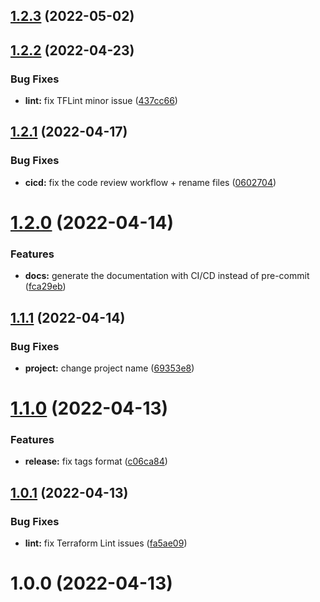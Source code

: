 ## [1.2.3](https://github.com/timoa/terraform-aws-module-example/compare/v1.2.2...v1.2.3) (2022-05-02)

## [1.2.2](https://github.com/timoa/terraform-aws-module-example/compare/v1.2.1...v1.2.2) (2022-04-23)


### Bug Fixes

* **lint:** fix TFLint minor issue ([437cc66](https://github.com/timoa/terraform-aws-module-example/commit/437cc6679d082dd58d9822f69e285ea683a905b8))

## [1.2.1](https://github.com/timoa/terraform-aws-module-example/compare/v1.2.0...v1.2.1) (2022-04-17)


### Bug Fixes

* **cicd:** fix the code review workflow + rename files ([0602704](https://github.com/timoa/terraform-aws-module-example/commit/06027048de375c847c0a38f63cd54577cb2184f4))

# [1.2.0](https://github.com/timoa/terraform-aws-module-example/compare/v1.1.1...v1.2.0) (2022-04-14)


### Features

* **docs:** generate the documentation with CI/CD instead of pre-commit ([fca29eb](https://github.com/timoa/terraform-aws-module-example/commit/fca29ebf37f7258bda50492ebee595d6b462448a))

## [1.1.1](https://github.com/timoa/terraform-aws-module-example/compare/v1.1.0...v1.1.1) (2022-04-14)


### Bug Fixes

* **project:** change project name ([69353e8](https://github.com/timoa/terraform-aws-module-example/commit/69353e822004fa167d2fc223f8afd1edaac201eb))

# [1.1.0](https://github.com/timoa/terraform-aws-module-example/compare/v1.0.1...v1.1.0) (2022-04-13)


### Features

* **release:** fix tags format ([c06ca84](https://github.com/timoa/terraform-aws-module-example/commit/c06ca84c479d59ee8e404651752f1127119ce775))

## [1.0.1](https://github.com/timoa/terraform-aws-module-example/compare/v1.0.0...v1.0.1) (2022-04-13)


### Bug Fixes

* **lint:** fix Terraform Lint issues ([fa5ae09](https://github.com/timoa/terraform-aws-module-example/commit/fa5ae09ecb5fd759e2f3d42a47a1e8c1271f3e82))

# 1.0.0 (2022-04-13)
